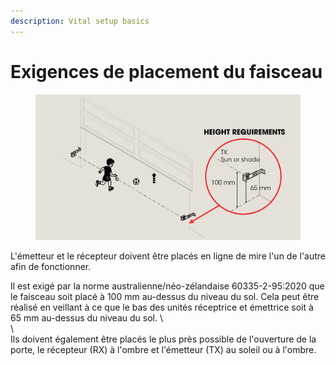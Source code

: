 ```yaml
---
description: Vital setup basics
---
```


# Exigences de placement du faisceau

<figure><img src="../.gitbook/assets/Mount Brackets@4x.png" alt=""><figcaption></figcaption></figure>  
   
L'émetteur et le récepteur doivent être placés en ligne de mire l'un de l'autre afin de fonctionner.  
   
Il est exigé par la norme australienne/néo-zélandaise 60335-2-95:2020 que le faisceau soit placé à 100 mm au-dessus du niveau du sol. Cela peut être réalisé en veillant à ce que le bas des unités réceptrice et émettrice soit à 65 mm au-dessus du niveau du sol. \  
\  
Ils doivent également être placés le plus près possible de l'ouverture de la porte, le récepteur (RX) à l'ombre et l'émetteur (TX) au soleil ou à l'ombre.

